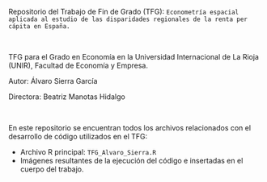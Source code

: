 Repositorio del Trabajo de Fin de Grado (TFG): `Econometría espacial aplicada al estudio de las disparidades regionales de la renta per cápita en España.`

<br>

TFG para el Grado en Economía en la Universidad Internacional de La Rioja (UNIR), Facultad de Economía y Empresa.

Autor: Álvaro Sierra García

Directora: Beatriz Manotas Hidalgo

<br>

En este repositorio se encuentran todos los archivos relacionados con el desarrollo de código utilizados en el TFG:

- Archivo R principal: `TFG_Alvaro_Sierra.R`
- Imágenes resultantes de la ejecución del código e insertadas en el cuerpo del trabajo.
